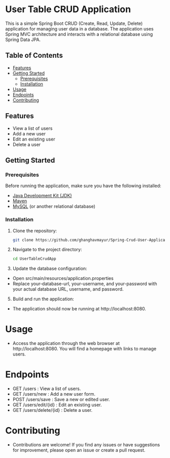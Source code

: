 # User Table CRUD Application

This is a simple Spring Boot CRUD (Create, Read, Update, Delete) application for managing user data in a database. The application uses Spring MVC architecture and interacts with a relational database using Spring Data JPA.

## Table of Contents

- [Features](#features)
- [Getting Started](#getting-started)
  - [Prerequisites](#prerequisites)
  - [Installation](#installation)
- [Usage](#usage)
- [Endpoints](#endpoints)
- [Contributing](#contributing)


## Features

- View a list of users
- Add a new user
- Edit an existing user
- Delete a user

## Getting Started

### Prerequisites

Before running the application, make sure you have the following installed:

- [Java Development Kit (JDK)](https://www.oracle.com/java/technologies/javase-downloads.html)
- [Maven](https://maven.apache.org/download.cgi)
- [MySQL](https://dev.mysql.com/downloads/) (or another relational database)

### Installation

1. Clone the repository:

    ```bash
   git clone https://github.com/ghanghavmayur/Spring-Crud-User-Application.git

3. Navigate to the project directory:
 
    ```bash
    cd UserTableCrudApp
   
4. Update the database configuration:
- Open src/main/resources/application.properties
- Replace your-database-url, your-username, and your-password with your actual database URL, username, and password.

5. Build and run the application:
- The application should now be running at  http://localhost:8080.

# Usage
- Access the application through the web browser at http://localhost:8080. You will find a homepage with links to manage users.

# Endpoints
- GET   /users :  View a list of users.
- GET   /users/new :  Add a new user form.
- POST   /users/save :  Save a new or edited user.
- GET   /users/edit/{id} :  Edit an existing user.
- GET   /users/delete/{id} :  Delete a user.

# Contributing
- Contributions are welcome! If you find any issues or have suggestions for improvement, please open an issue or create a pull request.
